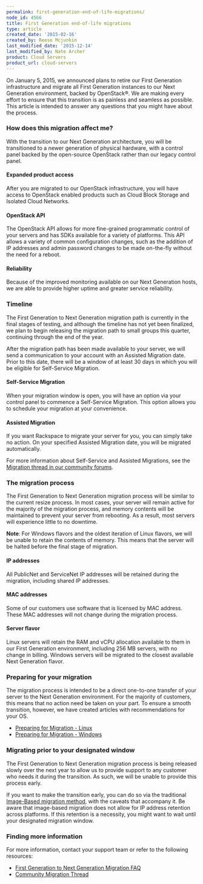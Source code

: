 ```yaml
---
permalink: first-generation-end-of-life-migrations/
node_id: 4566
title: First Generation end-of-life migrations
type: article
created_date: '2015-02-16'
created_by: Reese Mcjunkin
last_modified_date: '2015-12-14'
last_modified_by: Nate Archer
product: Cloud Servers
product_url: cloud-servers
---
```


On January 5, 2015, we announced plans to retire our First Generation
infrastructure and migrate all First Generation instances to our Next
Generation environment, backed by OpenStack&reg;. We are making every
effort to ensure that this transition is as painless and seamless as
possible. This article is intended to answer any questions that you
might have about the process.

### How does this migration affect me?

With the transition to our Next Generation architecture, you will be
transitioned to a newer generation of physical hardware, with a control
panel backed by the open-source OpenStack rather than our legacy control
panel.

#### Expanded product access

After you are migrated to our OpenStack infrastructure, you will have
access to OpenStack enabled products such as Cloud Block Storage and
Isolated Cloud Networks.

#### OpenStack API

The OpenStack API allows for more fine-grained programmatic control of
your servers and has SDKs available for a variety of platforms. This API
allows a variety of common configuration changes, such as the addition
of IP addresses and admin password changes to be made on-the-fly without
the need for a reboot.

#### Reliability

Because of the improved monitoring available on our Next Generation
hosts, we are able to provide higher uptime and greater service
reliability.

### Timeline

The First Generation to Next Generation migration path is currently in
the final stages of testing, and although the timeline has not yet been
finalized, we plan to begin releasing the migration path to small groups
this quarter, continuing through the end of the year.

After the migration path has been made available to your server, we will
send a communication to your account with an Assisted Migration date.
Prior to this date, there will be a window of at least 30 days in which
you will be eligible for Self-Service Migration.

#### Self-Service Migration

When your migration window is open, you will have an option via your
control panel to commence a Self-Service Migration. This option allows
you to schedule your migration at your convenience.

#### Assisted Migration

If you want Rackspace to migrate your server for you, you can simply
take no action. On your specified Assisted Migration date, you will be
migrated automatically.

For more information about Self-Service and Assisted Migrations, see the
[Migration thread in our community forums](https://community.rackspace.com/products/f/25/t/4787).

### The migration process

The First Generation to Next Generation migration process will be
similar to the current resize process. In most cases, your server will
remain active for the majority of the migration process, and memory
contents will be maintained to prevent your server from rebooting. As a
result, most servers will experience little to no downtime.

**Note**: For Windows flavors and the oldest iteration of Linux flavors,
we will be unable to retain the contents of memory. This means that the
server will be halted before the final stage of migration.

#### IP addresses

All PublicNet and ServiceNet IP addresses will be retained during the
migration, including shared IP addresses.

#### MAC addresses

Some of our customers use software that is licensed by MAC address.
These MAC addresses will not change during the migration process.

#### Server flavor

Linux servers will retain the RAM and vCPU allocation available to them
in our First Generation environment, including 256 MB servers, with no
change in billing. Windows servers will be migrated to the closest
available Next Generation flavor.

### Preparing for your migration

The migration process is intended to be a direct one-to-one transfer of
your server to the Next Generation environment. For the majority of
customers, this means that no action need be taken on your part. To
ensure a smooth transition, however, we have created articles with
recommendations for your OS.

-   [Preparing for Migration - Linux](/how-to/prepare-to-migrate-a-linux-server)
-   [Preparing for Migration - Windows](/how-to/prepare-to-migrate-a-windows-server)

### Migrating prior to your designated window

The First Generation to Next Generation migration process is being
released slowly over the next year to allow us to provide support to any
customer who needs it during the transition. As such, we will be unable
to provide this process early.

If you want to make the transition early, you can do so via the
traditional [Image-Based migration method](/how-to/next-generation-cloud-servers-migration-considerations-and-options),
with the caveats that accompany it. Be aware that image-based migration
does not allow for IP address retention across platforms. If this
retention is a necessity, you might want to wait until your designated
migration window.

### Finding more information

For more information, contact your support team or refer to the
following resources:

-   [First Generation to Next Generation Migration FAQ](/how-to/first-generation-to-next-generation-cloud-server-migration-faq)
-   [Community Migration Thread](https://community.rackspace.com/products/f/25/t/4787)
